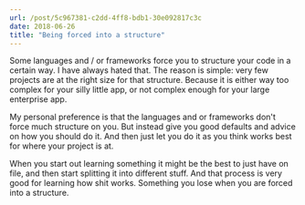 ```yaml
---
url: /post/5c967381-c2dd-4ff8-bdb1-30e092817c3c
date: 2018-06-26
title: "Being forced into a structure"
---
```


Some languages and / or frameworks force you to structure your code in a certain way. I have always hated that. The reason is simple: very few projects are at the right size for that structure. Because it is either way too complex for your silly little app, or not complex enough for your large enterprise app. 

My personal preference is that the languages and or frameworks don't force much structure on you. But instead give you good defaults and advice on how you should do it. And then just let you do it as you think works best for where your project is at. 

When you start out learning something it might be the best to just have on file, and then start splitting it into different stuff. And that process is very good for learning how shit works. Something you lose when you are forced into a structure. 